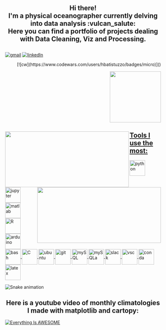 <h2 align="center"> 
	Hi there! <br>
	I'm a physical oceanographer currently delving into data analysis :vulcan_salute: <br>
	Here you can find a portfolio of projects dealing with Data Cleaning, Viz and Processing.
</h2>

##
[![gmail](https://img.shields.io/badge/Gmail-D14836?style=for-the-badge&logo=gmail&logoColor=white)](mailto:hbatistuzzo@gmail.com)
[![linkedIn](https://img.shields.io/badge/LinkedIn-0077B5?style=for-the-badge&logo=linkedin&logoColor=white)](https://www.linkedin.com/in/henrique-batistuzzo/)
<p align="right">[![cw](https://www.codewars.com/users/hbatistuzzo/badges/micro)]()



<p align="right"><img src="https://www.codewars.com/users/hbatistuzzo/badges/micro" width="165"></p>

	
##
<div>
<a href="https://github.com/hbatistuzzo">
<img height="180em" width="400em" align="left" src="https://github-readme-stats.vercel.app/api?username=hbatistuzzo&show_icons=true&theme=merko&include_all_commits=true&count_private=true"/>
<img height="180em" width="400em" align="right" src="https://github-readme-stats.vercel.app/api/top-langs/?username=hbatistuzzo&layout=compact&langs_count=9&theme=radical" />
</div>

<div>

## Tools I use the most:

</div>

<div style = 'display: inline_block'>

<a href="https://docs.python.org/3/">
<img align='center' width=50px alt='python' src='https://cdn.jsdelivr.net/gh/devicons/devicon/icons/python/python-original.svg' />
</a>

<a href="https://jupyter.org/">
<img align='center' width=50px alt='jupyter' src="https://cdn.jsdelivr.net/gh/devicons/devicon/icons/jupyter/jupyter-original-wordmark.svg" />
</a>

<a href="https://www.mathworks.com/products/matlab.html">
<img align='center' width=50px alt='matlab' src="https://cdn.jsdelivr.net/gh/devicons/devicon/icons/matlab/matlab-original.svg" />
</a>

<a href="https://www.r-project.org/">
<img align='center' width=50px alt='R' src="https://cdn.jsdelivr.net/gh/devicons/devicon/icons/r/r-original.svg"/>
</a>

<a href="https://www.arduino.cc/">
<img align='center' width=50px alt='arduino' src="https://cdn.jsdelivr.net/gh/devicons/devicon/icons/arduino/arduino-original-wordmark.svg" />
</a>

<a href="https://en.wikipedia.org/wiki/Bash_(Unix_shell)">
<img align='center' width=50px alt='bash' src="https://cdn.jsdelivr.net/gh/devicons/devicon/icons/bash/bash-original.svg" />
</a>

<a href="https://en.wikipedia.org/wiki/C_(programming_language)">
<img align='center' width=50px alt='C' src="https://cdn.jsdelivr.net/gh/devicons/devicon/icons/c/c-original.svg" />
</a>

<a href="https://https://ubuntu.com/">
<img align='center' width=50px alt='ubuntu' src="https://cdn.jsdelivr.net/gh/devicons/devicon/icons/ubuntu/ubuntu-plain-wordmark.svg" />
</a>

<a href="https://git-scm.com/">
<img align='center' width=50px alt='git' src="https://cdn.jsdelivr.net/gh/devicons/devicon/icons/git/git-original.svg" />
</a>

<a href="https://www.mysql.com/">
<img align='center' width=50px alt='mySQL' src="https://cdn.jsdelivr.net/gh/devicons/devicon/icons/mysql/mysql-original-wordmark.svg"/>
</a>

<a href="https://www.sqlalchemy.org/">
<img align='center' width=50px alt='mySQLa' src="https://cdn.jsdelivr.net/gh/devicons/devicon/icons/sqlalchemy/sqlalchemy-original.svg"/>
</a>

<a href="https://slack.com/">
<img align='center' width=50px alt='slack' src="https://cdn.jsdelivr.net/gh/devicons/devicon/icons/slack/slack-original.svg"/>
</a>

<a href="https://code.visualstudio.com/">
<img align='center' width=50px alt='vsc' src="https://cdn.jsdelivr.net/gh/devicons/devicon/icons/vscode/vscode-original.svg" />
</a>

<a href="https://www.anaconda.com/">
<img align='center' width=50px alt='conda' src="https://cdn.jsdelivr.net/gh/devicons/devicon/icons/anaconda/anaconda-original.svg" />
</a>

<a href="https://www.latex-project.org/">
<img align='center' width=50px alt='latex' src="https://cdn.jsdelivr.net/gh/devicons/devicon/icons/latex/latex-original.svg"/>
</a>
          
</div>

  ![Snake animation](https://github.com/PedroPDIN/PedroPDIN/blob/output/github-contribution-grid-snake.svg)

<h2 align="center"> 
	Here is a youtube video of monthly climatologies I made with matplotlib and cartopy:
</h2>

[![Everything Is AWESOME](https://lh3.googleusercontent.com/kcnWf8zi_7TcB6FDp8oe4tufvNH6CNlrOi8WBOE06IIabNS0k-mu4M8_dcdmS3XaB-nIt5akWYMRZifkLWOhZTev0fCP5WqOPnceaEilWq05RlcNcsT3SIMgKl_KWjyyIDVHO9oyLozgFGHzQz4TYwlZN6w1mFrd8uRP_cpFivwdDtn8j7VWvkkaxDNgWEm2DJDzTiP3zclqLV4Kffj47qFLimeKsCMuwuGr9dGHIYWMyZ4wwtHXtevInEbh44YL-tdmBaKD2mTXzw3vJ7ht2ciDtNqv3DRn19UIErMBW8T086TIwpUNUabLBh_5J92GguTqteGmpa5qHdZHsdTCc_7boG7HqFAfHzkrMtjgg1WZcbUwiQgQ1csoNOnioz05pyvmgC3gBPh8euKqDgUDN31e9misvKWtsS5PZ96EQEbjfPjfbu6Dr8IJpCU3La5xweclf2FJqm_O71FBIQVYaZOVA9SFN8cqCYGC3z_qq2e9MTndzJvIa2keVMDzWvjlBoy7ZHTnirON7yENBfWWUviHOANw3IPtp38tCQda8VK6DnGUbzbOqEVnxbxKiW4lNUKsqAf93lIisxEGAGlk85l_L1w4fUpUh_edmL_I-xQDZ6snYi9qfoDmX_vMxwasop1SeWz9GoxitUXiOW10zpyV3HzkSwFE4x5yfobTNP4moKWroy9oA2T9WQfNCxYgblfGeBPe7b_qTD4M8Iav6Su1qaoFZKcMA6ZqMidm-FB_ZjG2KeC9z8piOsmuJ3IQprTMSKAGdAiGBFiKK7WCbz6lAhK2bRNIE4nWagnuCTZcI5ZOav4u5kJ3KPsLTSt7skd_7K9gXjnx-29be1Q0tvxiUYNtxWkBnJ3y1mjvP__EQQkCZ77qMlEgRnR993hYWnDf0-cOAqvQX9STO3TZMdydeK8ba0YCPJUfGfqyXNnZZprYNd6-VhdRtMEXZtwTPQRqyh14_pl8_T2d7_w=w1025-h719-no?authuser=0)](https://youtu.be/5fsr0Ur9py8 "Climatologies")